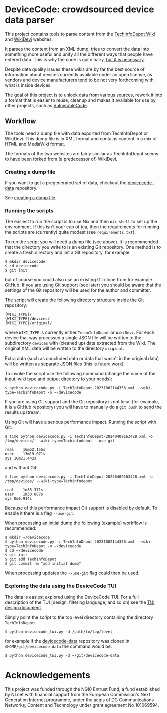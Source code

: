 # DeviceCode: crowdsourced device data parser

This project contains tools to parse content from the
[TechInfoDepot Wiki][techinfodepot] and [WikiDevi][wikidevi] websites.

It parses the content from an XML dump, tries to convert the data into
something more useful and unify all the different ways that people have entered
data. This is why the code is quite hairy, [but it is necessary][metacrap].

Despite data quality issues these wikis are by far the best source of
information about devices currently available under an open license, as vendors
and device manufacturers tend to be not very forthcoming with what is inside
devices.

The goal of this project is to unlock data from various sources, rework it
into a format that is easier to reuse, cleanup and makes it available for use
by other projects, such as [VulnerableCode][vulnerablecode].

## Workflow

The tools need a dump file with data exported from TechInfoDepot or WikiDevi.
This dump file is in XML format and contains content in a mix of HTML and
MediaWiki format.

The formats of the two websites are fairly similar as TechInfoDepot seems to
have been forked from (a predecessor of) WikiDevi.

### Creating a dump file

If you want to get a pregenerated set of data, checkout the
[devicecode-data][devicecode-data] repository.

See [creating a dump file](doc/creating_a_dump_file.md).

### Running the scripts

The easiest to run the script is to use Nix and then `nix-shell` to set up the
environment. If this isn't your cup of tea, then the requirements for running
the scripts are (currently) quite modest (see `requirements.txt`).

To run the script you will need a dump file (see above). It is recommended that
the directory you write to is an existing Git repository. One method is to
create a fresh directory and init a Git repository, for example:

```
$ mkdir devicecode
$ cd devicecode
$ git init
```

but of course you could also use an existing Git clone from for example GitHub.
If you are using Git support (see later) you should be aware that the settings
of the Git repository will be used for the author and committer.

The script will create the following directory structure inside the Git
repository:

```
{WIKI_TYPE}/
{WIKI_TYPE}/devices/
{WIKI_TYPE}/original/
```

where `WIKI_TYPE` is currently either `TechnInfoDepot` or `WikiDevi`. For each
device that was processed a single JSON file will be written to the
subdirectory `devices` with (cleaned up) data extracted from the Wiki. The
original XML data will be written to the directory `original`.

Extra data (such as concluded data or data that wasn't in the original data)
will be written as separate JSON files (this is future work).

To invoke the script use the following command (change the name of the input,
wiki type and output directory to your needs):

```
$ python devicecode.py -i TechInfoDepot-20231002144356.xml --wiki-type=TechInfoDepot -o ~/devicecode
```

If you are using Git support and the Git repository is not local (for example,
it is a GitHub repository) you will have to manually do a `git push` to send
the results upstream.

Using Git will have a serious performance impact. Running the script with Git:

```
$ time python devicecode.py -i TechInfoDepot-20240409163428.xml -o /tmp/devices/ --wiki-type=Techinfodepot --use-git

real	16m52.155s
user	13m19.071s
sys	10m21.442s
```

and without Git:

```
$ time python devicecode.py -i TechInfoDepot-20240409163428.xml -o /tmp/devices/ --wiki-type=Techinfodepot

real	1m35.371s
user	1m33.887s
sys	0m0.914s
```

Because of this performance impact Git support is disabled by default. To
enable it there is a flag `--use-git`.

When processing an initial dump the following (example) workflow is recommended:

```
$ mkdir ~/devicecode
$ python devicecode.py -i TechInfoDepot-20231002144356.xml --wiki-type=TechInfoDepot -o ~/devicecode
$ cd ~/devicecode
$ git init
$ git add TechInfoDepot
$ git commit -m "add initial dump"
```

When processing updates the `--use-git` flag could then be used.

### Exploring the data using the DeviceCode TUI

The data is easiest explored using the DeviceCode TUI. For a full description
of the TUI (design, filtering language, and so on) see the
[TUI design document](doc/tui.md).

Simply point the script to the top level directory containing the directory
`TechInfoDepot`:

```console
$ python devicecode_tui.py -d /path/to/top/level
```

for example if the [devicecode-data][devicecode-data] repository was cloned
in `$HOME/git/devicecode-data` the command would be:

```console
$ python devicecode_tui.py -d ~/git/devicecode-data
```

# Acknowledgements

This project was funded through the NGI0 Entrust Fund, a fund established by
NLnet with financial support from the European Commission's Next Generation
Internet programme, under the aegis of DG Communications Networks, Content and
Technology under grant agreement No 101069594.

[techinfodepot]:http://en.techinfodepot.shoutwiki.com/wiki/Main_Page
[metacrap]:https://people.well.com/user/doctorow/metacrap.htm
[wikidevi]:https://wikidevi.wi-cat.ru/
[vulnerablecode]:https://github.com/nexB/vulnerablecode/
[devicecode-data]:https://github.com/armijnhemel/devicecode-data
